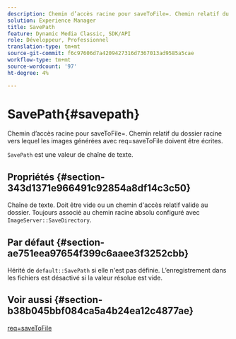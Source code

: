 ```yaml
---
description: Chemin d’accès racine pour saveToFile=. Chemin relatif du dossier racine vers lequel les images générées avec req=saveToFile doivent être écrites.
solution: Experience Manager
title: SavePath
feature: Dynamic Media Classic, SDK/API
role: Développeur, Professionnel
translation-type: tm+mt
source-git-commit: f6c97606d7a4209427316d7367013ad9585a5cae
workflow-type: tm+mt
source-wordcount: '97'
ht-degree: 4%

---
```



# SavePath{#savepath}

Chemin d’accès racine pour saveToFile=. Chemin relatif du dossier racine vers lequel les images générées avec req=saveToFile doivent être écrites.

`SavePath` est une valeur de chaîne de texte.

## Propriétés {#section-343d1371e966491c92854a8df14c3c50}

Chaîne de texte. Doit être vide ou un chemin d&#39;accès relatif valide au dossier. Toujours associé au chemin racine absolu configuré avec `ImageServer::SaveDirectory`.

## Par défaut {#section-ae751eea97654f399c6aaee3f3252cbb}

Hérité de `default::SavePath` si elle n&#39;est pas définie. L’enregistrement dans les fichiers est désactivé si la valeur résolue est vide.

## Voir aussi {#section-b38b045bbf084ca5a4b24ea12c4877ae}

[req=saveToFile](../../../../../is-api/http-ref/image-serving-api-ref/c-http-protocol-reference/c-command-reference/r-req/r-req.md#reference-907cdb4a97034db7ad94695f25552e76)
